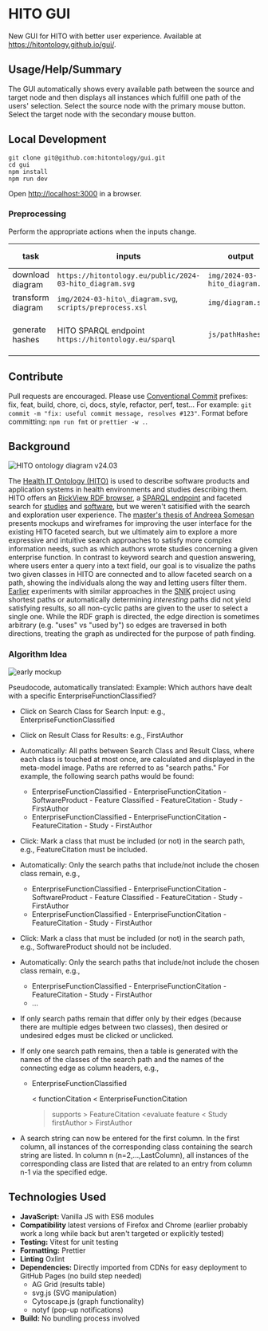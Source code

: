# HITO GUI

New GUI for HITO with better user experience.
Available at <https://hitontology.github.io/gui/>.

## Usage/Help/Summary

The GUI automatically shows every available path between the source and target node and then displays all instances which fulfill one path of the users' selection.
Select the source node with the primary mouse button.
Select the target node with the secondary mouse button.

## Local Development

    git clone git@github.com:hitontology/gui.git
    cd gui
    npm install
    npm run dev

Open <http://localhost:3000> in a browser.

### Preprocessing

Perform the appropriate actions when the inputs change.

| task              | inputs                                                    | output                         | required action                        |
| ----------------- | --------------------------------------------------------- | ------------------------------ | -------------------------------------- |
| download diagram  | `https://hitontology.eu/public/2024-03-hito_diagram.svg`  | `img/2024-03-hito_diagram.svg` | `npm run download`                     |
| transform diagram | `img/2024-03-hito\_diagram.svg`, `scripts/preprocess.xsl` | `img/diagram.svg`              | `npm run pre`                          |
| generate hashes   | HITO SPARQL endpoint `https://hitontology.eu/sparql`      | `js/pathHashes.js`             | open `stats.html` and copy into output |

## Contribute

Pull requests are encouraged.
Please use [Conventional Commit](https://www.conventionalcommits.org/en/v1.0.0/) prefixes: fix, feat, build, chore, ci, docs, style, refactor, perf, test...
For example: `git commit -m "fix: useful commit message, resolves #123"`.
Format before committing: `npm run fmt` or `prettier -w .`.

## Background

![HITO ontology diagram v24.03](https://hitontology.eu/public/2024-03-hito_diagram.svg)

The [Health IT Ontology (HITO)](https://hitontology.eu/) is used to describe software products and application systems in health environments and studies describing them.
HITO offers an [RickView RDF browser](https://hitontology.eu/ontology/), a [SPARQL endpoint](https://hitontology.eu/sparql/) and faceted search for [studies](https://hitontology.eu/search/) and [software](https://hitontology.eu/search/softwareproduct.html),
but we weren't satisified with the search and exploration user experience.
The [master's thesis of Andreea Somesan](https://hitontology.eu/public/studenttheses/Masterarbeit_Andreea_Somesan.pdf) presents mockups and wireframes for improving the user interface for the existing HITO faceted search,
but we ultimately aim to explore a more expressive and intuitive search approaches to satisfy more complex information needs, such as which authors wrote studies concerning a given enterprise function.
In contrast to keyword search and question answering, where users enter a query into a text field, our goal is to visualize the paths two given classes in HITO are connected and to allow faceted search on a path, showing the individuals along the way and letting users filter them.
[Earlier](https://github.com/snikproject/ciono) experiments with similar approaches in the [SNIK](https://www.snik.eu/) project using shortest paths or automatically determining _interesting_ paths did not yield satisfying results, so all non-cyclic paths are given to the user to select a single one.
While the RDF graph is directed, the edge direction is sometimes arbitrary (e.g. "uses" vs "used by") so edges are traversed in both directions, treating the graph as undirected for the purpose of path finding.

### Algorithm Idea

![early mockup](https://user-images.githubusercontent.com/43496783/122712136-b8442100-d263-11eb-9e2a-c3414e17db92.png)

Pseudocode, automatically translated:
Example: Which authors have dealt with a specific EnterpriseFunctionClassified?

- Click on Search Class for Search Input: e.g., EnterpriseFunctionClassified
- Click on Result Class for Results: e.g., FirstAuthor
- Automatically: All paths between Search Class and Result Class, where each class is touched at most once, are calculated and displayed in the meta-model image. Paths are referred to as "search paths." For example, the following search paths would be found:
  - EnterpriseFunctionClassified - EnterpriseFunctionCitation - SoftwareProduct - Feature Classified - FeatureCitation - Study - FirstAuthor
  - EnterpriseFunctionClassified - EnterpriseFunctionCitation - FeatureCitation - Study - FirstAuthor
- Click: Mark a class that must be included (or not) in the search path, e.g., FeatureCitation must be included.
- Automatically: Only the search paths that include/not include the chosen class remain, e.g.,
  - EnterpriseFunctionClassified - EnterpriseFunctionCitation - SoftwareProduct - Feature Classified - FeatureCitation - Study - FirstAuthor
  - EnterpriseFunctionClassified - EnterpriseFunctionCitation - FeatureCitation - Study - FirstAuthor
- Click: Mark a class that must be included (or not) in the search path, e.g., SoftwareProduct should not be included.
- Automatically: Only the search paths that include/not include the chosen class remain, e.g.,
  - EnterpriseFunctionClassified - EnterpriseFunctionCitation - FeatureCitation - Study - FirstAuthor
  - ...
- If only search paths remain that differ only by their edges (because there are multiple edges between two classes), then desired or undesired edges must be clicked or unclicked.
- If only one search path remains, then a table is generated with the names of the classes of the search path and the names of the connecting edge as column headers, e.g.,

  - EnterpriseFunctionClassified

    < functionCitation < EnterpriseFunctionCitation

    > supports > FeatureCitation
    > <evaluate feature < Study
    > firstAuthor > FirstAuthor

- A search string can now be entered for the first column. In the first column, all instances of the corresponding class containing the search string are listed. In column n (n=2,...,LastColumn), all instances of the corresponding class are listed that are related to an entry from column n-1 via the specified edge.

## Technologies Used

- **JavaScript:** Vanilla JS with ES6 modules
- **Compatibility** latest versions of Firefox and Chrome (earlier probably work a long while back but aren't targeted or explicitly tested)
- **Testing:** Vitest for unit testing
- **Formatting:** Prettier
- **Linting** Oxlint
- **Dependencies:**
  Directly imported from CDNs for easy deployment to GitHub Pages (no build step needed)
  - AG Grid (results table)
  - svg.js (SVG manipulation)
  - Cytoscape.js (graph functionality)
  - notyf (pop-up notifications)
- **Build:** No bundling process involved
